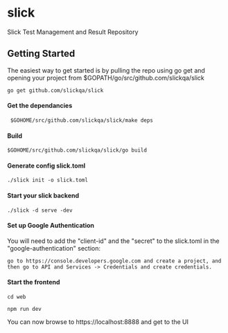 # slick
Slick Test Management and Result Repository

## Getting Started 
The easiest way to get started is by pulling the repo using go get and opening your project from $GOPATH/go/src/github.com/slickqa/slick

  `go get github.com/slickqa/slick`

#### Get the dependancies
     $GOHOME/src/github.com/slickqa/slick/make deps

#### Build

    $GOHOME/src/github.com/slickqa/slick/go build
  
#### Generate config slick.toml

    ./slick init -o slick.toml
  
#### Start your slick backend

    ./slick -d serve -dev
  
#### Set up Google Authentication 

You will need to add the "client-id" and the "secret" to the slick.toml in the "google-authentication" section:
    
    go to https://console.developers.google.com and create a project, and then go to API and Services -> Credentials and create credentials.

#### Start the frontend 

    cd web
    
    npm run dev
    
You can now browse to https://localhost:8888 and get to the UI
